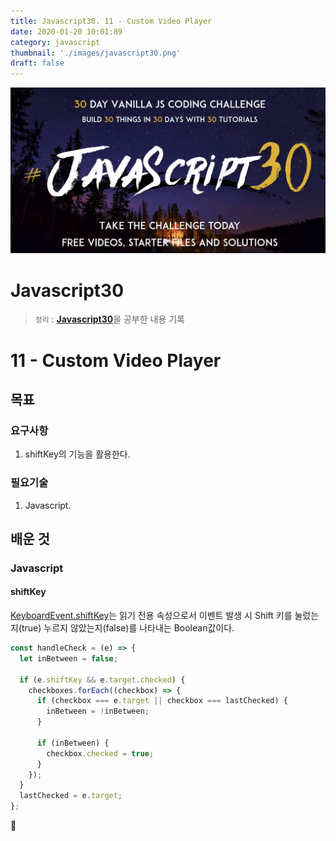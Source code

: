 ```yaml
---
title: Javascript30. 11 - Custom Video Player
date: 2020-01-20 10:01:89
category: javascript
thumbnail: './images/javascript30.png'
draft: false
---
```


![](./images/javascript30.png)

# Javascript30

> `정리` : [**Javascript30**](https://javascript30.com)을 공부한 내용 기록

# 11 - Custom Video Player

## 목표

### 요구사항

1. shiftKey의 기능을 활용한다.

### 필요기술

1. Javascript.

## 배운 것

### Javascript

#### shiftKey

[KeyboardEvent.shiftKey](https://developer.mozilla.org/en-US/docs/Web/API/KeyboardEvent/shiftKey)는 읽기 전용 속성으로서 이벤트 발생 시 Shift 키를 눌렀는지(true) 누르지 않았는지(false)를 나타내는 Boolean값이다.

```js
const handleCheck = (e) => {
  let inBetween = false;

  if (e.shiftKey && e.target.checked) {
    checkboxes.forEach((checkbox) => {
      if (checkbox === e.target || checkbox === lastChecked) {
        inBetween = !inBetween;
      }

      if (inBetween) {
        checkbox.checked = true;
      }
    });
  }
  lastChecked = e.target;
};
```

👋
